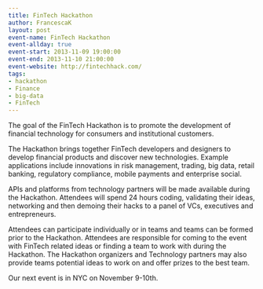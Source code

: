 ```yaml
---
title: FinTech Hackathon
author: FrancescaK
layout: post
event-name: FinTech Hackathon
event-allday: true
event-start: 2013-11-09 19:00:00
event-end: 2013-11-10 21:00:00
event-website: http://fintechhack.com/
tags:
- hackathon
- Finance
- big-data
- FinTech
---
```


The goal of the FinTech Hackathon is to promote the development of financial technology for consumers and institutional customers. 

The Hackathon brings together FinTech developers and designers to develop financial products and discover new technologies. Example applications include innovations in risk management, trading, big data, retail banking, regulatory compliance, mobile payments and enterprise social.

APIs and platforms from technology partners will be made available during the Hackathon. Attendees will spend 24 hours coding, validating their ideas, networking and then demoing their hacks to a panel of VCs, executives and entrepreneurs.

Attendees can participate individually or in teams and teams can be formed prior to the Hackathon. Attendees are responsible for coming to the event with FinTech related ideas or finding a team to work with during the Hackathon. The Hackathon organizers and Technology partners may also provide teams potential ideas to work on and offer prizes to the best team. 

Our next event is in NYC on November 9-10th.